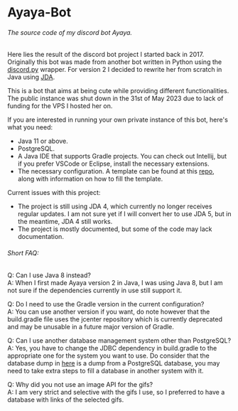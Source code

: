 # Ayaya-Bot
###### The source code of my discord bot Ayaya.

Here lies the result of the discord bot project I started back in 2017.
Originally this bot was made from another bot written in Python using the [discord.py](https://github.com/Rapptz/discord.py) wrapper.
For version 2 I decided to rewrite her from scratch in Java using [JDA](https://github.com/discord-jda/JDA).

This is a bot that aims at being cute while providing different functionalities.
The public instance was shut down in the 31st of May 2023 due to lack of funding for the VPS I hosted her on.

If you are interested in running your own private instance of this bot, here's what you need:
- Java 11 or above.
- PostgreSQL.
- A Java IDE that supports Gradle projects. You can check out Intellij, but if you prefer VSCode or Eclipse, install the necessary extensions.
- The necessary configuration. A template can be found at this [repo](https://github.com/Ayaya-Team/Ayaya-Misc), along with information on how to fill the template.

Current issues with this project:
- The project is still using JDA 4, which currently no longer receives regular updates. I am not sure yet if I will convert her to use JDA 5, but in the meantime, JDA 4 still works.
- The project is mostly documented, but some of the code may lack documentation.

###### Short FAQ:

Q: Can I use Java 8 instead?  
A: When I first made Ayaya version 2 in Java, I was using Java 8, but I am not sure if the dependencies currently in use still support it.

Q: Do I need to use the Gradle version in the current configuration?  
A: You can use another version if you want, do note however that the build.gradle file uses the jcenter repository which is currently deprecated and may be unusable in a future major version of Gradle.

Q: Can I use another database management system other than PostgreSQL?  
A: Yes, you have to change the JDBC dependency in build.gradle to the appropriate one for the system you want to use. Do consider that the database dump in [here](https://github.com/Ayaya-Team/Ayaya-Misc) is a dump from a PostgreSQL database, you may need to take extra steps to fill a database in another system with it.

Q: Why did you not use an image API for the gifs?  
A: I am very strict and selective with the gifs I use, so I preferred to have a database with links of the selected gifs.
